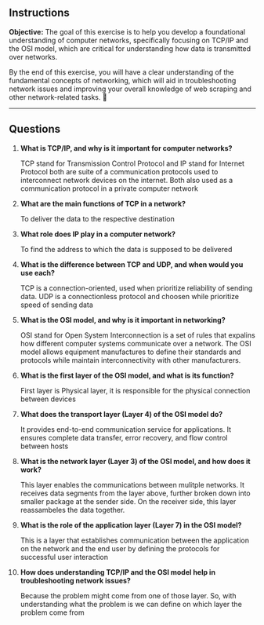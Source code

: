 ## **Instructions**  
**Objective:** The goal of this exercise is to help you develop a foundational understanding of computer networks, specifically focusing on TCP/IP and the OSI model, which are critical for understanding how data is transmitted over networks.

By the end of this exercise, you will have a clear understanding of the fundamental concepts of networking, which will aid in troubleshooting network issues and improving your overall knowledge of web scraping and other network-related tasks. 🚀  

---

## **Questions**  
1. **What is TCP/IP, and why is it important for computer networks?**  

    TCP stand for Transmission Control Protocol and IP stand for Internet Protocol both are suite of a communication protocols used to interconnect network devices on the internet. Both also used as a communication protocol in a private computer network

2. **What are the main functions of TCP in a network?**  

    To deliver the data to the respective destination

3. **What role does IP play in a computer network?**  

    To find the address to which the data is supposed to be delivered

4. **What is the difference between TCP and UDP, and when would you use each?**  

    TCP is a connection-oriented, used when prioritize reliability of sending data. UDP is a connectionless protocol and choosen while prioritize speed of sending data

5. **What is the OSI model, and why is it important in networking?**  

    OSI stand for Open System Interconnection is a set of rules that expalins how different computer systems communicate over a network.
    The OSI model allows equipment manufactures to define their standards and protocols while maintain interconnectivity with other manufacturers.

6. **What is the first layer of the OSI model, and what is its function?**  

    First layer is Physical layer, it is responsible for the physical connection between devices

7. **What does the transport layer (Layer 4) of the OSI model do?**  

    It provides end-to-end communication service for applications. It ensures complete data transfer, error recovery, and flow control between hosts

8. **What is the network layer (Layer 3) of the OSI model, and how does it work?**  

    This layer enables the communications between mulitple networks. It receives data segments from the layer above, further broken down into smaller package at the sender side. On the receiver side, this layer reassambeles the data together.

9. **What is the role of the application layer (Layer 7) in the OSI model?**  

    This is a layer that establishes communication between the application on the network and the end user by defining the protocols for successful user interaction

10. **How does understanding TCP/IP and the OSI model help in troubleshooting network issues?**  

    Because the problem might come from one of those layer. So, with understanding what the problem is we can define on which layer the problem come from 